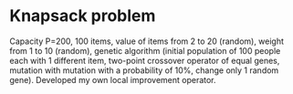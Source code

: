 <h1>Knapsack problem</h1> 
Capacity P=200, 100 items, value of items
from 2 to 20 (random), weight from 1 to 10 (random), genetic
algorithm (initial population of 100 people each with 1 different item,
two-point crossover operator of equal genes, mutation with
mutation with a probability of 10%, change only 1 random gene). Developed my own local improvement operator.
